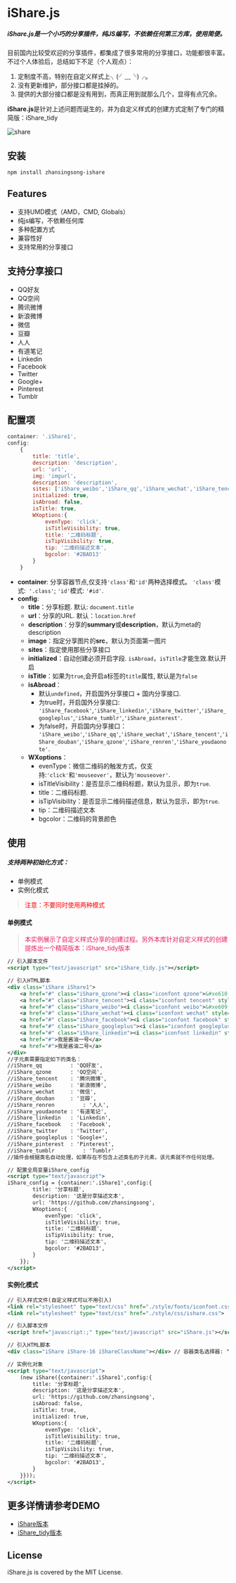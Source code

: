 # iShare.js

##### **iShare.js**是一个小巧的分享插件，纯JS编写，不依赖任何第三方库，使用简便。

目前国内比较受欢迎的分享插件，都集成了很多常用的分享接口，功能都很丰富。不过个人体验后，总结如下不足（个人观点）：

1. 定制度不高，特别在自定义样式上╮(╯﹏╰)╭。
2. 没有更新维护，部分接口都是挂掉的。
3. 提供的大部分接口都是没有用到，而真正用到就那么几个，显得有点冗余。

**iShare.js**是针对上述问题而诞生的，并为自定义样式的创建方式定制了专门的精简版：iShare_tidy

![share](isharejs.png)

## 安装

`npm install zhansingsong-ishare`

## Features

- 支持UMD模式（AMD，CMD, Globals）
- 纯js编写，不依赖任何库
- 多种配置方式
- 兼容性好
- 支持常用的分享接口

## 支持分享接口

- QQ好友
- QQ空间
- 腾讯微博
- 新浪微博
- 微信
- 豆瓣
- 人人
- 有道笔记
- Linkedin
- Facebook
- Twitter
- Google+
- Pinterest
- Tumblr

## 配置项

```js
container: '.iShare1',
config:
	{
		title: 'title',
		description: 'description',
		url: 'url',
        img: 'imgurl'，
        description: 'description',
        sites: ['iShare_weibo','iShare_qq','iShare_wechat','iShare_tencent','iShare_douban','iShare_qzone','iShare_renren','iShare_youdaonote','iShare_facebook','iShare_linkedin','iShare_twitter','iShare_googleplus','iShare_tumblr','iShare_pinterest'],
		initialized: true,
		isAbroad: false,
		isTitle: true,
		WXoptions:{
			evenType: 'click',
			isTitleVisibility: true,
			title: '二维码标题',
			isTipVisibility: true,
			tip: '二维码描述文本',
			bgcolor: '#2BAD13'
		}
	}
```
- **container**: 分享容器节点,仅支持`'class'`和`'id'`两种选择模式。 `'class'`模式:` '.class'`; `'id'`模式: `'#id'`.
- **config**:
    - **title**：分享标题. 默认: `document.title`
    - **url**：分享的URL. 默认：`location.href`
    - **description**：分享的**summary**或**description**，默认为meta的description
    - **image**：指定分享图片的**src**，默认为页面第一图片
    - **sites**：指定使用那些分享接口
    - **initialized**：自动创建必须开启字段. `isAbroad`，`isTitle`才能生效.默认开启
    - **isTitle**：如果为`true`,会开启a标签的`title`属性, 默认是为`false`
    - **isAbroad**：
    	- 默认`undefined`，开启国外分享接口 + 国内分享接口.
		- 为true时，开启国外分享接口:
		`'iShare_facebook'`,`'iShare_linkedin'`,`'iShare_twitter'`,`'iShare_googleplus'`,`'iShare_tumblr'`,`'iShare_pinterest'`.
		- 为false时，开启国内分享接口：
		`'iShare_weibo'`,`'iShare_qq'`,`'iShare_wechat'`,`'iShare_tencent'`,`'iShare_douban'`,`'iShare_qzone'`,`'iShare_renren'`,`'iShare_youdaonote'`.
	- **WXoptions**：
        - evenType：微信二维码的触发方式，仅支持:`'click'`和`'mouseover'`，默认为`'mouseover'`.
        - isTitleVisibility：是否显示二维码标题，默认为显示，即为`true`.
        - title：二维码标题.
        - isTipVisibility：是否显示二维码描述信息，默认为显示，即为`true`.
        - tip：二维码描述文本
        - bgcolor：二维码的背景颜色

## 使用
##### 支持两种初始化方式：
- 单例模式
- 实例化模式

> <font color="red">注意：不要同时使用两种模式</font>

#### 单例模式
> <font color="#E91E63">本实例展示了自定义样式分享的创建过程。另外本库针对自定义样式的创建提炼出一个精简版本：iShare_tidy版本</font>

```xml
// 引入脚本文件
<script type="text/javascript" src="iShare_tidy.js"></script>
```

```xml
// 引入HTML脚本
<div class="iShare iShare1">
	<a href="#" class="iShare_qzone"><i class="iconfont qzone">&#xe610;</i></a>
	<a href="#" class="iShare_tencent"><i class="iconfont tencent" style="vertical-align: -2px;">&#xe608;</i></a>
	<a href="#" class="iShare_weibo"><i class="iconfont weibo">&#xe609;</i></a>
	<a href="#" class="iShare_wechat"><i class="iconfont wechat" style="vertical-align: -2px;">&#xe613;</i></a>
	<a href="#" class="iShare_facebook"><i class="iconfont facebook" style="vertical-align: 1px;">&#xe601;</i></a>
	<a href="#" class="iShare_googleplus"><i class="iconfont googleplus" style="vertical-align: -1px;">&#xe60b;</i></a>
	<a href="#" class="iShare_linkedin"><i class="iconfont linkedin" style="vertical-align: 2px;">&#xe607;</i></a>
	<a href="#">我是酱油一号</a>
	<a href="#">我是酱油二号</a>
</div>
//子元素需要指定如下的类名：
//iShare_qq         : 'QQ好友',
//iShare_qzone      : 'QQ空间',
//iShare_tencent    : '腾讯微博',
//iShare_weibo      : '新浪微博',
//iShare_wechat     : '微信',
//iShare_douban     : '豆瓣',
//iShare_renren			: '人人',
//iShare_youdaonote : '有道笔记',
//iShare_linkedin   : 'Linkedin',
//iShare_facebook   : 'Facebook',
//iShare_twitter    : 'Twitter',
//iShare_googleplus : 'Google+',
//iShare_pinterest	: 'Pinterest',
//iShare_tumblr			: 'Tumblr'
//插件会根据类名自动处理，如果存在不包含上述类名的子元素，该元素就不作任何处理。
```

```xml
// 配置全局变量iShare_config
<script type="text/javascript">
iShare_config = {container:'.iShare1',config:{
		title: '分享标题',
		description: '这是分享描述文本',
		url: 'https://github.com/zhansingsong',
		WXoptions:{
			evenType: 'click',
			isTitleVisibility: true,
			title: '二维码标题',
			isTipVisibility: true,
			tip: '二维码描述文本',
			bgcolor: '#2BAD13',
		}
	}};
</script>
```

#### 实例化模式
```xml
// 引入样式文件(自定义样式可以不用引入)
<link rel="stylesheet" type="text/css" href="./style/fonts/iconfont.css">
<link rel="stylesheet" type="text/css" href="./style/css/ishare.css">
```
```xml
// 引入脚本文件
<script href="javascript:;" type="text/javascript" src="iShare.js"></script>
```
```xml
// 引入HTML脚本
<div class="iShare iShare-16 iShareClassName"></div> // 容器类名选择器: "iShareClassName"
```

```xml
// 实例化对象
<script type="text/javascript">
	(new iShare({container:'.iShare1',config:{
		title: '分享标题',
		description: '这是分享描述文本',
		url: 'https://github.com/zhansingsong',
		isAbroad: false,
		isTitle: true,
		initialized: true,
		WXoptions:{
			evenType: 'click',
			isTitleVisibility: true,
			title: '二维码标题',
			isTipVisibility: true,
			tip: '二维码描述文本',
			bgcolor: '#2BAD13',
		}
	}}));
</script>
```

## 更多详情请参考DEMO
- [iShare版本](http://zhansingsong.github.io/demo/iShare.html)
- [iShare_tidy版本](http://zhansingsong.github.io/demo/iShare_tidy.html)

## License
iShare.js is covered by the MIT License.



